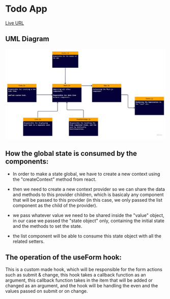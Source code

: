 # Todo App

[Live URL](https://628506692a86ec00091e7a9e--stellular-syrniki-578e44.netlify.app/)

## UML Diagram

![UML](./assets/UML%20new.jpg)

## How the global state is consumed by the components:

- In order to make a state global, we have to create a new context using the "createContext" method from react.

- then we need to create a new context provider so we can share the data and methods to this provider children, which is basicaly any component that will be passed to this provider (in this case, we only passed the list component as the child of the provider).

- we pass whatever value we need to be shared inside the "value" object, in our case we passed the "state object" only, containing the initial state and the methods to set the state.

- the list component will be able to consume this state object with all the related setters.

## The operation of the useForm hook:

This is a custom made hook, which will be responsible for the form actions such as submit & change, this hook takes a callback function as an argument, this callback function takes in the item that will be added or changed as an argument, and the hook will be handling the even and the values passed on submit or on change.

